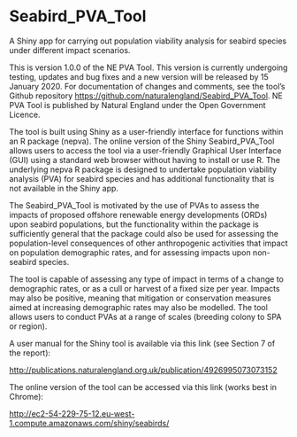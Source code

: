 # Seabird_PVA_Tool
A Shiny app for carrying out population viability analysis for seabird species under different impact scenarios.

This is version 1.0.0 of the NE PVA Tool. This version is currently undergoing testing, updates and bug fixes and a new version will be released by 15 January 2020.  For documentation of changes and comments, see the tool’s Github repository https://github.com/naturalengland/Seabird_PVA_Tool. NE PVA Tool is published by Natural England under the Open Government Licence.

The tool is built using Shiny as a user-friendly interface for functions within an R package (nepva). The online version of the Shiny Seabird_PVA_Tool allows users to access the tool via a user-friendly Graphical User Interface (GUI) using a standard web browser without having to install or use R. The underlying nepva R package is designed to undertake population viability analysis (PVA) for seabird species and has additional functionality that is not available in the Shiny app. 

The Seabird_PVA_Tool is motivated by the use of PVAs to assess the impacts of proposed offshore renewable energy developments (ORDs) upon seabird populations, but the functionality within the package is sufficiently general that the package could also be used for assessing the population-level consequences of other anthropogenic activities that impact on population demographic rates, and for assessing impacts upon non-seabird species.

The tool is capable of assessing any type of impact in terms of a change to demographic rates, or as a cull or harvest of a fixed size per year. Impacts may also be positive, meaning that mitigation or conservation measures aimed at increasing demographic rates may also be modelled. The tool allows users to conduct PVAs at a range of scales (breeding colony to SPA or region).

A user manual for the Shiny tool is available via this link (see Section 7 of the report):

http://publications.naturalengland.org.uk/publication/4926995073073152

The online version of the tool can be accessed via this link (works best in Chrome): 

http://ec2-54-229-75-12.eu-west-1.compute.amazonaws.com/shiny/seabirds/
